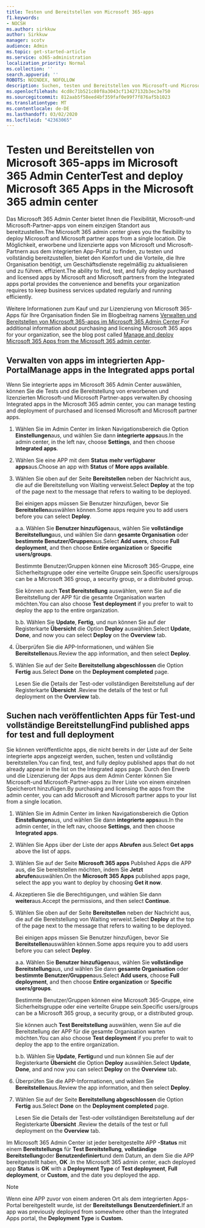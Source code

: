 ```yaml
---
title: Testen und Bereitstellen von Microsoft 365-apps
f1.keywords:
- NOCSH
ms.author: sirkkuw
author: Sirkkuw
manager: scotv
audience: Admin
ms.topic: get-started-article
ms.service: o365-administration
localization_priority: Normal
ms.collection: ''
search.appverid: ''
ROBOTS: NOINDEX, NOFOLLOW
description: Suchen, testen und Bereitstellen von Microsoft-und Microsoft-Partner-Apps für Benutzer und Gruppen in Ihrer Organisation über das integrierte apps-Portal im Microsoft 365 Admin Center.
ms.openlocfilehash: 4cd8c71b521c80f8a3043cf13427132b3ec3e750
ms.sourcegitcommit: 812aab5f58eed4bf359faf0e99f7f876af5b1023
ms.translationtype: MT
ms.contentlocale: de-DE
ms.lasthandoff: 03/02/2020
ms.locfileid: "42363065"
---
```

# <a name="test-and-deploy-microsoft-365-apps-in-the-microsoft-365-admin-center"></a><span data-ttu-id="37bdf-103">Testen und Bereitstellen von Microsoft 365-apps im Microsoft 365 Admin Center</span><span class="sxs-lookup"><span data-stu-id="37bdf-103">Test and deploy Microsoft 365 Apps in the Microsoft 365 admin center</span></span>

<span data-ttu-id="37bdf-104">Das Microsoft 365 Admin Center bietet Ihnen die Flexibilität, Microsoft-und Microsoft-Partner-apps von einem einzigen Standort aus bereitzustellen.</span><span class="sxs-lookup"><span data-stu-id="37bdf-104">The Microsoft 365 admin center gives you the flexibility to deploy Microsoft and Microsoft partner apps from a single location.</span></span> <span data-ttu-id="37bdf-105">Die Möglichkeit, erworbene und lizenzierte apps von Microsoft und Microsoft-Partnern aus dem integrierten App-Portal zu finden, zu testen und vollständig bereitzustellen, bietet den Komfort und die Vorteile, die Ihre Organisation benötigt, um Geschäftsdienste regelmäßig zu aktualisieren und zu führen. effizient.</span><span class="sxs-lookup"><span data-stu-id="37bdf-105">The ability to find, test, and fully deploy purchased and licensed apps by Microsoft and Microsoft partners from the Integrated apps portal provides the convenience and benefits your organization requires to keep business services updated regularly and running efficiently.</span></span>  

<span data-ttu-id="37bdf-106">Weitere Informationen zum Kauf und zur Lizenzierung von Microsoft 365-Apps für Ihre Organisation finden Sie im Blogbeitrag namens [Verwalten und Bereitstellen von Microsoft 365-apps im Microsoft 365 Admin Center](https://techcommunity.microsoft.com/t5/microsoft-365-blog/manage-and-deploy-microsoft-365-apps-from-the-microsoft-365/ba-p/1194324).</span><span class="sxs-lookup"><span data-stu-id="37bdf-106">For additional information about purchasing and licensing Microsoft 365 apps for your organization, see the blog post called [Manage and deploy Microsoft 365 Apps from the Microsoft 365 admin center](https://techcommunity.microsoft.com/t5/microsoft-365-blog/manage-and-deploy-microsoft-365-apps-from-the-microsoft-365/ba-p/1194324).</span></span>
  
## <a name="manage-apps-in-the-integrated-apps-portal"></a><span data-ttu-id="37bdf-107">Verwalten von apps im integrierten App-Portal</span><span class="sxs-lookup"><span data-stu-id="37bdf-107">Manage apps in the Integrated apps portal</span></span>

<span data-ttu-id="37bdf-108">Wenn Sie integrierte apps im Microsoft 365 Admin Center auswählen, können Sie die Tests und die Bereitstellung von erworbenen und lizenzierten Microsoft-und Microsoft Partner-apps verwalten.</span><span class="sxs-lookup"><span data-stu-id="37bdf-108">By choosing Integrated apps in the Microsoft 365 admin center, you can manage testing and deployment of purchased and licensed Microsoft and Microsoft partner apps.</span></span> 

1. <span data-ttu-id="37bdf-109">Wählen Sie im Admin Center im linken Navigationsbereich die Option **Einstellungen**aus, und wählen Sie dann **integrierte apps**aus.</span><span class="sxs-lookup"><span data-stu-id="37bdf-109">In the admin center, in the left nav, choose **Settings**, and then choose **Integrated apps**.</span></span> 

2. <span data-ttu-id="37bdf-110">Wählen Sie eine APP mit dem **Status** **mehr verfügbarer apps**aus.</span><span class="sxs-lookup"><span data-stu-id="37bdf-110">Choose an app with **Status** of **More apps available**.</span></span>

3. <span data-ttu-id="37bdf-111">Wählen Sie oben auf der Seite **Bereitstellen** neben der Nachricht aus, die auf die Bereitstellung von Waiting verweist.</span><span class="sxs-lookup"><span data-stu-id="37bdf-111">Select **Deploy** at the top of the page next to the message that refers to waiting to be deployed.</span></span>

    <span data-ttu-id="37bdf-112">Bei einigen apps müssen Sie Benutzer hinzufügen, bevor Sie **Bereitstellen**auswählen können.</span><span class="sxs-lookup"><span data-stu-id="37bdf-112">Some apps require you to add users before you can select **Deploy**.</span></span>

    <span data-ttu-id="37bdf-113">a.</span><span class="sxs-lookup"><span data-stu-id="37bdf-113">a.</span></span> <span data-ttu-id="37bdf-114">Wählen Sie **Benutzer hinzufügen**aus, wählen Sie **vollständige Bereitstellung**aus, und wählen Sie dann **gesamte Organisation** oder **bestimmte Benutzer/Gruppen**aus.</span><span class="sxs-lookup"><span data-stu-id="37bdf-114">Select **Add users**, choose **Full deployment**, and then choose **Entire organization** or **Specific users/groups**.</span></span>

    <span data-ttu-id="37bdf-115">Bestimmte Benutzer/Gruppen können eine Microsoft 365-Gruppe, eine Sicherheitsgruppe oder eine verteilte Gruppe sein.</span><span class="sxs-lookup"><span data-stu-id="37bdf-115">Specific users/groups can be a Microsoft 365 group, a security group, or a distributed group.</span></span>

    <span data-ttu-id="37bdf-116">Sie können auch **Test Bereitstellung** auswählen, wenn Sie auf die Bereitstellung der APP für die gesamte Organisation warten möchten.</span><span class="sxs-lookup"><span data-stu-id="37bdf-116">You can also choose **Test deployment** if you prefer to wait to deploy the app to the entire organization.</span></span>

    <span data-ttu-id="37bdf-117">b.</span><span class="sxs-lookup"><span data-stu-id="37bdf-117">b.</span></span> <span data-ttu-id="37bdf-118">Wählen Sie **Update**, **Fertig**, und nun können Sie auf der Registerkarte **Übersicht** die Option **Deploy** auswählen.</span><span class="sxs-lookup"><span data-stu-id="37bdf-118">Select **Update**, **Done**, and now you can select **Deploy** on the **Overview** tab.</span></span>  

4. <span data-ttu-id="37bdf-119">Überprüfen Sie die APP-Informationen, und wählen Sie **Bereitstellen**aus.</span><span class="sxs-lookup"><span data-stu-id="37bdf-119">Review the app information, and then select **Deploy**.</span></span> 

5. <span data-ttu-id="37bdf-120">Wählen Sie auf der Seite **Bereitstellung abgeschlossen** die Option **Fertig** aus.</span><span class="sxs-lookup"><span data-stu-id="37bdf-120">Select **Done** on the **Deployment completed** page.</span></span> 

    <span data-ttu-id="37bdf-121">Lesen Sie die Details der Test-oder vollständigen Bereitstellung auf der Registerkarte **Übersicht** .</span><span class="sxs-lookup"><span data-stu-id="37bdf-121">Review the details of the test or full deployment on the **Overview** tab.</span></span>

## <a name="find-published-apps-for-test-and-full-deployment"></a><span data-ttu-id="37bdf-122">Suchen nach veröffentlichten Apps für Test-und vollständige Bereitstellung</span><span class="sxs-lookup"><span data-stu-id="37bdf-122">Find published apps for test and full deployment</span></span> 

<span data-ttu-id="37bdf-123">Sie können veröffentlichte apps, die nicht bereits in der Liste auf der Seite integrierte apps angezeigt werden, suchen, testen und vollständig bereitstellen.</span><span class="sxs-lookup"><span data-stu-id="37bdf-123">You can find, test, and fully deploy published apps that do not already appear in the list on the Integrated apps page.</span></span> <span data-ttu-id="37bdf-124">Durch den Erwerb und die Lizenzierung der Apps aus dem Admin Center können Sie Microsoft-und Microsoft-Partner-apps zu Ihrer Liste von einem einzelnen Speicherort hinzufügen.</span><span class="sxs-lookup"><span data-stu-id="37bdf-124">By purchasing and licensing the apps from the admin center, you can add Microsoft and Microsoft partner apps to your list from a single location.</span></span>

1. <span data-ttu-id="37bdf-125">Wählen Sie im Admin Center im linken Navigationsbereich die Option **Einstellungen**aus, und wählen Sie dann **integrierte apps**aus.</span><span class="sxs-lookup"><span data-stu-id="37bdf-125">In the admin center, in the left nav, choose **Settings**, and then choose **Integrated apps**.</span></span> 

2. <span data-ttu-id="37bdf-126">Wählen Sie Apps über der Liste der apps **Abrufen** aus.</span><span class="sxs-lookup"><span data-stu-id="37bdf-126">Select **Get apps** above the list of apps.</span></span>

3. <span data-ttu-id="37bdf-127">Wählen Sie auf der Seite **Microsoft 365 apps** Published Apps die APP aus, die Sie bereitstellen möchten, indem Sie **Jetzt abrufen**auswählen.</span><span class="sxs-lookup"><span data-stu-id="37bdf-127">On the **Microsoft 365 Apps** published apps page, select the app you want to deploy by choosing **Get it now**.</span></span>

4. <span data-ttu-id="37bdf-128">Akzeptieren Sie die Berechtigungen, und wählen Sie dann **weiter**aus.</span><span class="sxs-lookup"><span data-stu-id="37bdf-128">Accept the permissions, and then select **Continue**.</span></span>

5. <span data-ttu-id="37bdf-129">Wählen Sie oben auf der Seite **Bereitstellen** neben der Nachricht aus, die auf die Bereitstellung von Waiting verweist.</span><span class="sxs-lookup"><span data-stu-id="37bdf-129">Select **Deploy** at the top of the page next to the message that refers to waiting to be deployed.</span></span>

    <span data-ttu-id="37bdf-130">Bei einigen apps müssen Sie Benutzer hinzufügen, bevor Sie **Bereitstellen**auswählen können.</span><span class="sxs-lookup"><span data-stu-id="37bdf-130">Some apps require you to add users before you can select **Deploy**.</span></span>

    <span data-ttu-id="37bdf-131">a.</span><span class="sxs-lookup"><span data-stu-id="37bdf-131">a.</span></span> <span data-ttu-id="37bdf-132">Wählen Sie **Benutzer hinzufügen**aus, wählen Sie **vollständige Bereitstellung**aus, und wählen Sie dann **gesamte Organisation** oder **bestimmte Benutzer/Gruppen**aus.</span><span class="sxs-lookup"><span data-stu-id="37bdf-132">Select **Add users**, choose **Full deployment**, and then choose **Entire organization** or **Specific users/groups**.</span></span>

    <span data-ttu-id="37bdf-133">Bestimmte Benutzer/Gruppen können eine Microsoft 365-Gruppe, eine Sicherheitsgruppe oder eine verteilte Gruppe sein.</span><span class="sxs-lookup"><span data-stu-id="37bdf-133">Specific users/groups can be a Microsoft 365 group, a security group, or a distributed group.</span></span>

    <span data-ttu-id="37bdf-134">Sie können auch **Test Bereitstellung** auswählen, wenn Sie auf die Bereitstellung der APP für die gesamte Organisation warten möchten.</span><span class="sxs-lookup"><span data-stu-id="37bdf-134">You can also choose **Test deployment** if you prefer to wait to deploy the app to the entire organization.</span></span>

    <span data-ttu-id="37bdf-135">b.</span><span class="sxs-lookup"><span data-stu-id="37bdf-135">b.</span></span> <span data-ttu-id="37bdf-136">Wählen Sie **Update**, **Fertig**und und nun können Sie auf der Registerkarte **Übersicht** die Option **Deploy** auswählen.</span><span class="sxs-lookup"><span data-stu-id="37bdf-136">Select **Update**, **Done**, and and now you can select **Deploy** on the **Overview** tab.</span></span>  

6. <span data-ttu-id="37bdf-137">Überprüfen Sie die APP-Informationen, und wählen Sie **Bereitstellen**aus.</span><span class="sxs-lookup"><span data-stu-id="37bdf-137">Review the app information, and then select **Deploy**.</span></span> 

7. <span data-ttu-id="37bdf-138">Wählen Sie auf der Seite **Bereitstellung abgeschlossen** die Option **Fertig** aus.</span><span class="sxs-lookup"><span data-stu-id="37bdf-138">Select **Done** on the **Deployment completed** page.</span></span> 

    <span data-ttu-id="37bdf-139">Lesen Sie die Details der Test-oder vollständigen Bereitstellung auf der Registerkarte **Übersicht** .</span><span class="sxs-lookup"><span data-stu-id="37bdf-139">Review the details of the test or full deployment on the **Overview** tab.</span></span>

<span data-ttu-id="37bdf-140">Im Microsoft 365 Admin Center ist jeder bereitgestellte APP **-Status** mit einem **Bereitstellungs** für **Test Bereitstellung**, **vollständige Bereitstellung**oder **Benutzerdefiniert**und dem Datum, an dem Sie die APP bereitgestellt haben, **OK** .</span><span class="sxs-lookup"><span data-stu-id="37bdf-140">In the Microsoft 365 admin center, each deployed app **Status** is **OK** with a **Deployment Type** of **Test deployment**, **Full deployment**, or **Custom**, and the date you deployed the app.</span></span>

> [!NOTE]
> <span data-ttu-id="37bdf-141">Wenn eine APP zuvor von einem anderen Ort als dem integrierten Apps-Portal bereitgestellt wurde, ist der **Bereitstellungs** **Benutzerdefiniert.**</span><span class="sxs-lookup"><span data-stu-id="37bdf-141">If an app was previously deployed from somewhere other than the Integrated Apps portal, the **Deployment Type** is **Custom.**</span></span>
  